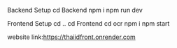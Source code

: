 Backend Setup
cd Backend
npm i
npm run dev

Frontend Setup
cd ..
cd Frontend
cd ocr
npm i
npm start

website link:https://thaiidfront.onrender.com

